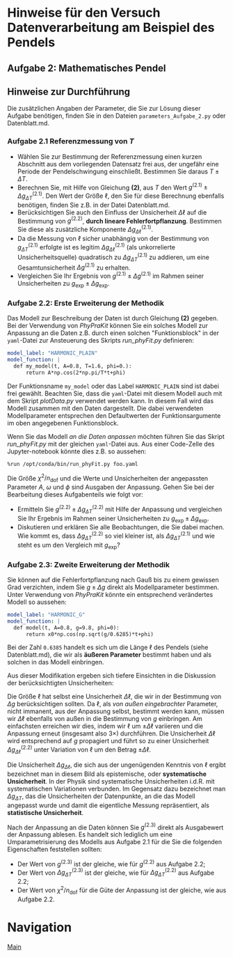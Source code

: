 # Hinweise für den Versuch Datenverarbeitung am Beispiel des Pendels

## Aufgabe 2: Mathematisches Pendel

## Hinweise zur Durchführung

Die zusätzlichen Angaben der Parameter, die Sie zur Lösung dieser Aufgabe benötigen, finden Sie in den Dateien `parameters_Aufgabe_2.py` oder Datenblatt.md.

### Aufgabe 2.1 Referenzmessung von $T$

- Wählen Sie zur Bestimmung der Referenzmessung einen kurzen Abschnitt aus dem vorliegenden Datensatz frei aus, der ungefähr eine Periode der Pendelschwingung einschließt. Bestimmen Sie daraus $T\pm\Delta T$. 
- Berechnen Sie, mit Hilfe von Gleichung **(2)**, aus $T$ den Wert $g^{(2.1)}\pm\Delta g_{\Delta T}^{(2.1)}$. Den Wert der Größe $\ell$, den Sie für diese Berechnung ebenfalls benötigen, finden Sie z.B. in der Datei Datenblatt.md. 
- Berücksichtigen Sie auch den Einfluss der Unsicherheit $\Delta\ell$ auf die Bestimmung von $g^{(2.2)}$, **durch lineare Fehlerfortpflanzung**. Bestimmen Sie diese als zusätzliche Komponente $\Delta g_{\Delta\ell}^{(2.1)}$. 
- Da die Messung von $\ell$ sicher unabhängig von der Bestimmung von $g_{\Delta T}^{(2.1)}$ erfolgte ist es legitim $\Delta g_{\Delta\ell}^{(2.1)}$ (als unkorrelierte Unsicherheitsquelle) quadratisch zu $\Delta g_{\Delta T}^{(2.1)}$ zu addieren, um eine Gesamtunsicherheit $\Delta g^{(2.1)}$ zu erhalten.
- Vergleichen Sie Ihr Ergebnis von $g^{(2.1)}\pm\Delta g^{(2.1)}$ im Rahmen seiner Unsicherheiten zu $g_{\mathrm{exp}}\pm\Delta g_{\mathrm{exp}}$. 

### Aufgabe 2.2: Erste Erweiterung der Methodik

Das Modell zur Beschreibung der Daten ist durch Gleichung **(2)** gegeben. Bei der Verwendung von *PhyPraKit* können Sie ein solches Modell zur Anpassung an die Daten z.B. durch einen solchen "Funktionsblock" in der `yaml`-Datei zur Ansteuerung des Skripts *run_phyFit.py* definieren:

```yaml
model_label: "HARMONIC_PLAIN"
model_function: |
  def my_model(t, A=0.8, T=1.6, phi=0.):
      return A*np.cos(2*np.pi/T*t+phi)
```

Der Funktionsname `my_model` oder das Label `HARMONIC_PLAIN` sind ist dabei frei gewählt. Beachten Sie, dass die `yaml`-Datei mit diesem Modell auch mit dem Skript *plotData.py* verwendet werden kann. In diesem Fall wird das Modell zusammen mit den Daten dargestellt. Die dabei verwendeten Modellparameter entsprechen den Defaultwerten der Funktionsargumente im oben angegebenen Funktionsblock. 

Wenn Sie das Modell *an die Daten anpassen* möchten führen Sie das Skript *run_phyFit.py* mit der gleichen `yaml`-Datei aus. Aus einer Code-Zelle des Jupyter-notebook könnte dies z.B. so aussehen:

```shell
%run /opt/conda/bin/run_phyFit.py foo.yaml 
```

Die Größe $\chi^{2}/n_{\mathrm{dof}}$ und die Werte und Unsicherheiten der angepassten Parameter $A$, $\omega$ und $\phi$ sind Ausgaben der Anpassung. Gehen Sie bei der Bearbeitung dieses Aufgabenteils wie folgt vor: 

- Ermitteln Sie $g^{(2.2)}\pm\Delta g_{\Delta T}^{(2.2)}$ mit Hilfe der Anpassung und vergleichen Sie Ihr Ergebnis im Rahmen seiner Unsicherheiten zu $g_{\mathrm{exp}}\pm\Delta g_{\mathrm{exp}}$. 
- Diskutieren und erklären Sie alle Beobachtungen, die Sie dabei machen. Wie kommt es, dass $\Delta g_{\Delta T}^{(2.2)}$ so viel kleiner ist, als $\Delta g_{\Delta T}^{(2.1)}$ und wie steht es um den Vergleich mit $g_{\mathrm{exp}}$?

###  Aufgabe 2.3: Zweite Erweiterung der Methodik

Sie können auf die Fehlerfortpflanzung nach Gauß bis zu einem gewissen Grad  verzichten, indem Sie $g\pm\Delta g$ direkt als Modellparameter bestimmen. Unter Verwendung von *PhyPraKit* könnte ein entsprechend verändertes Modell so aussehen: 

```yaml
model_label: "HARMONIC_G"
model_function: |
  def model(t, A=0.8, g=9.8, phi=0):
      return x0*np.cos(np.sqrt(g/0.6285)*t+phi)
```

Bei der Zahl `0.6385` handelt es sich um die Länge $\ell$ des Pendels (siehe Datenblatt.md), die wir als **äußeren Parameter** bestimmt haben und als solchen in das Modell einbringen. 

Aus dieser Modifikation ergeben sich tiefere Einsichten in die Diskussion der berücksichtigten Unsicherheiten:

Die Größe $\ell$ hat selbst eine Unsicherheit $\Delta\ell$, die wir in der Bestimmung von $\Delta g$ berücksichtigen sollten. Da $\ell$, als *von außen eingebrachter* Parameter, nicht immanent, aus der Anpassung selbst, bestimmt werden kann, müssen wir $\Delta\ell$ ebenfalls von außen in die Bestimmung von $g$ einbringen.  Am einfachsten erreichen wir dies, indem wir $\ell$ um $\pm\Delta\ell$ variieren und die Anpassung erneut (insgesamt also $3\times$) durchführen. Die Unsicherheit $\Delta\ell$ wird entsprechend auf $g$ propagiert und führt so zu einer Unsicherheit $\Delta g_{\Delta\ell}^{(2.2)}$ unter Variation von $\ell$ um den Betrag $\pm\Delta\ell$. 

Die Unsicherheit $\Delta g_{\Delta\ell}$, die sich aus der ungenügenden Kenntnis von $\ell$ ergibt bezeichnet man in diesem Bild als epistemische, oder **systematische Unsicherheit**. In der Physik sind systematische Unsicherheiten i.d.R. mit systematischen Variationen verbunden. Im Gegensatz dazu bezeichnet man $\Delta g_{\Delta T}$, das die Unsicherheiten der Datenpunkte, an die das Modell angepasst wurde und damit die eigentliche Messung repräsentiert, als **statistische Unsicherheit**.

Nach der Anpassung an die Daten können Sie $g^{(2.3)}$ direkt als Ausgabewert der Anpassung ablesen. Es handelt sich lediglich um eine Umparametrisierung des Modells aus Aufgabe 2.1 für die Sie die folgenden Eigenschaften feststellen sollten: 

- Der Wert von $g^{(2.3)}$ ist der gleiche, wie für $g^{(2.2)}$ aus Aufgabe 2.2;
- Der Wert von $\Delta g_{\Delta T}^{(2.3)}$ ist der gleiche, wie für $\Delta g_{\Delta T}^{(2.2)}$ aus Aufgabe 2.2;
- Der Wert von $\chi^{2}/n_{\mathrm{dof}}$ für die Güte der Anpassung ist der gleiche, wie aus Aufgabe 2.2.

# Navigation

[Main](https://gitlab.kit.edu/kit/etp-lehre/p1-praktikum/students/-/tree/main/Vorversuch)

